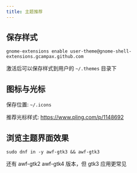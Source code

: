 ```yaml
---
title: 主题推荐
---
```


## 保存样式

```shell
gnome-extensions enable user-theme@gnome-shell-extensions.gcampax.github.com
```

激活后可以保存样式到用户的 `~/.themes` 目录下

## 图标与光标

保存位置: `~/.icons`

推荐光标样式: https://www.pling.com/p/1148692

## 浏览主题界面效果

    sudo dnf in -y awf-gtk3 && awf-gtk3

还有 awf-gtk2 awf-gtk4 版本，但 gtk3 应用更常见
